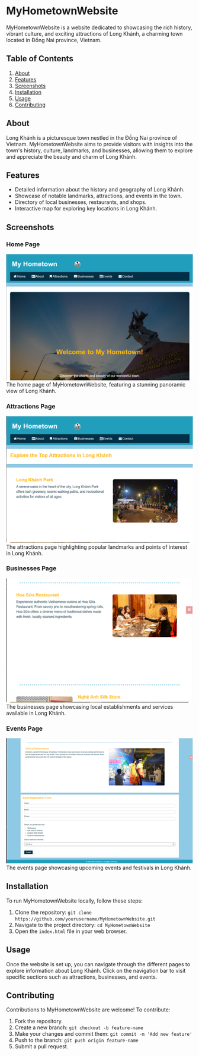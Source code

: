 # MyHometownWebsite

MyHometownWebsite is a website dedicated to showcasing the rich history, vibrant culture, and exciting attractions of Long Khánh, a charming town located in Đồng Nai province, Vietnam.

## Table of Contents
1. [About](#about)
2. [Features](#features)
3. [Screenshots](#screenshots)
4. [Installation](#installation)
5. [Usage](#usage)
6. [Contributing](#contributing)

## About
Long Khánh is a picturesque town nestled in the Đồng Nai province of Vietnam. MyHometownWebsite aims to provide visitors with insights into the town's history, culture, landmarks, and businesses, allowing them to explore and appreciate the beauty and charm of Long Khánh.

## Features
- Detailed information about the history and geography of Long Khánh.
- Showcase of notable landmarks, attractions, and events in the town.
- Directory of local businesses, restaurants, and shops.
- Interactive map for exploring key locations in Long Khánh.

## Screenshots
### Home Page
![Home Page](screenshots/homepage.png)
The home page of MyHometownWebsite, featuring a stunning panoramic view of Long Khánh.

### Attractions Page
![Attractions Page](screenshots/attractions.png)
The attractions page highlighting popular landmarks and points of interest in Long Khánh.

### Businesses Page
![Businesses Page](screenshots/businesses.png)
The businesses page showcasing local establishments and services available in Long Khánh.

### Events Page
![Events Page](screenshots/events.png)
The events page showcasing upcoming events and festivals in Long Khánh.

## Installation
To run MyHometownWebsite locally, follow these steps:
1. Clone the repository: `git clone https://github.com/yourusername/MyHometownWebsite.git`
2. Navigate to the project directory: `cd MyHometownWebsite`
3. Open the `index.html` file in your web browser.

## Usage
Once the website is set up, you can navigate through the different pages to explore information about Long Khánh. Click on the navigation bar to visit specific sections such as attractions, businesses, and events.

## Contributing
Contributions to MyHometownWebsite are welcome! To contribute:
1. Fork the repository.
2. Create a new branch: `git checkout -b feature-name`
3. Make your changes and commit them: `git commit -m 'Add new feature'`
4. Push to the branch: `git push origin feature-name`
5. Submit a pull request.
